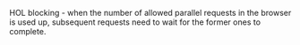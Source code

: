 HOL blocking - when the number of allowed parallel requests in the browser is used up, subsequent requests need to wait for the former ones to complete.